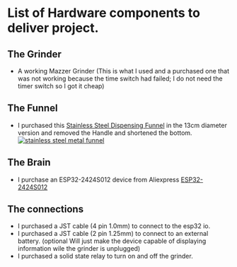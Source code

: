 # List of Hardware components to deliver project.
## The Grinder
- A working Mazzer Grinder (This is what I used and a purchased one that was not working because the time switch had failed; I do not need the timer switch so I got it cheap)
## The Funnel
- I purchased this [Stainless Steel Dispensing Funnel](https://www.aliexpress.com/item/1005006103829888.html "Stainless Steel Dispensing Funnel") in the 13cm diameter version and removed the Handle and shortened the bottom.
[![stainless steel metal funnel](https://ae-pic-a1.aliexpress-media.com/kf/S6025f1344136428883be714bd975dcffh.jpg "stainless steel metal funnel")](https://www.aliexpress.com/item/1005006103829888.html "stainless steel metal funnel")
## The Brain
- I purchase an ESP32-2424S012 device from Aliexpress [ESP32-2424S012](https://www.aliexpress.com/w/wholesale-esp32%2525252d2424s012%5C.html?g=y&SearchText=esp32-2424s012%5C&sortType=total_tranpro_desc)
## The connections
- I purchased a JST cable (4 pin 1.0mm) to connect to the esp32 io.
- I purchased a JST cable (2 pin 1.25mm) to connect to an external battery. (optional Will just make the device capable of displaying information wile the grinder is unplugged)
- I purchased a solid state relay to turn on and off the grinder.